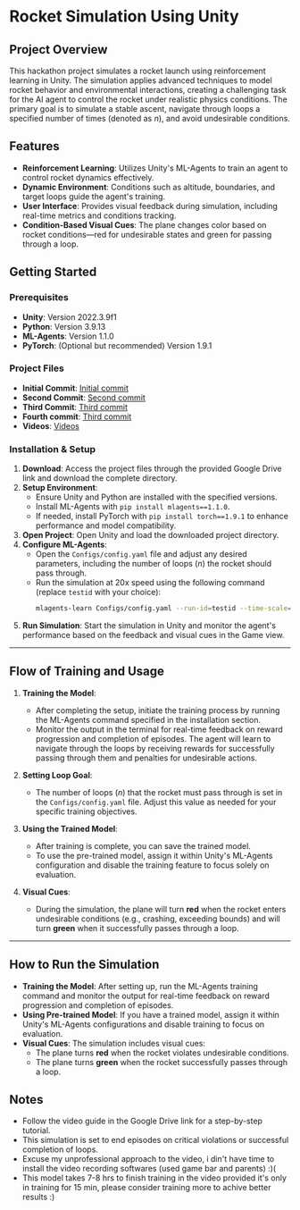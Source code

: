 # Rocket Simulation Using Unity

## Project Overview
This hackathon project simulates a rocket launch using reinforcement learning in Unity. The simulation applies advanced techniques to model rocket behavior and environmental interactions, creating a challenging task for the AI agent to control the rocket under realistic physics conditions. The primary goal is to simulate a stable ascent, navigate through loops a specified number of times (denoted as *n*), and avoid undesirable conditions.

## Features
- **Reinforcement Learning**: Utilizes Unity's ML-Agents to train an agent to control rocket dynamics effectively.
- **Dynamic Environment**: Conditions such as altitude, boundaries, and target loops guide the agent's training.
- **User Interface**: Provides visual feedback during simulation, including real-time metrics and conditions tracking.
- **Condition-Based Visual Cues**: The plane changes color based on rocket conditions—red for undesirable states and green for passing through a loop.

## Getting Started

### Prerequisites
- **Unity**: Version 2022.3.9f1
- **Python**: Version 3.9.13
- **ML-Agents**: Version 1.1.0
- **PyTorch**: (Optional but recommended) Version 1.9.1

### Project Files
- **Initial Commit**: [Initial commit](https://drive.google.com/drive/folders/15iTQurSdcJn8OeoL7bpSKCDWmAgPxFFS?usp=sharing)
- **Second Commit**: [Second commit](https://drive.google.com/drive/folders/16aFZkkReiwz5arkJLj06_aTd20dL3fkq?usp=sharing)
- **Third Commit**: [Third commit](https://drive.google.com/drive/folders/1MzVgCjg5PtfUeL6o56_2-BZyHeFJLXb1?usp=sharing)
- **Fourth commit**: [Third commit](https://drive.google.com/drive/folders/11tyr07dGI5nbntAEENcbd22ZN-xwyMBR?usp=sharing)
- **Videos**: [Videos](https://drive.google.com/drive/folders/1UevUKedPkf7aEL38sx2xL2197VPKoRac?usp=sharing)

### Installation & Setup
1. **Download**: Access the project files through the provided Google Drive link and download the complete directory.
2. **Setup Environment**:
    - Ensure Unity and Python are installed with the specified versions.
    - Install ML-Agents with `pip install mlagents==1.1.0`.
    - If needed, install PyTorch with `pip install torch==1.9.1` to enhance performance and model compatibility.
3. **Open Project**: Open Unity and load the downloaded project directory.
4. **Configure ML-Agents**:
    - Open the `Configs/config.yaml` file and adjust any desired parameters, including the number of loops (*n*) the rocket should pass through.
    - Run the simulation at 20x speed using the following command (replace `testid` with your choice):
      ```bash
      mlagents-learn Configs/config.yaml --run-id=testid --time-scale=20
      ```
5. **Run Simulation**: Start the simulation in Unity and monitor the agent's performance based on the feedback and visual cues in the Game view.

---

## Flow of Training and Usage
1. **Training the Model**:
   - After completing the setup, initiate the training process by running the ML-Agents command specified in the installation section.
   - Monitor the output in the terminal for real-time feedback on reward progression and completion of episodes. The agent will learn to navigate through the loops by receiving rewards for successfully passing through them and penalties for undesirable actions.

2. **Setting Loop Goal**:
   - The number of loops (*n*) that the rocket must pass through is set in the `Configs/config.yaml` file. Adjust this value as needed for your specific training objectives.

3. **Using the Trained Model**:
   - After training is complete, you can save the trained model.
   - To use the pre-trained model, assign it within Unity's ML-Agents configuration and disable the training feature to focus solely on evaluation.

4. **Visual Cues**:
   - During the simulation, the plane will turn **red** when the rocket enters undesirable conditions (e.g., crashing, exceeding bounds) and will turn **green** when it successfully passes through a loop.

---

## How to Run the Simulation
- **Training the Model**: After setting up, run the ML-Agents training command and monitor the output for real-time feedback on reward progression and completion of episodes.
- **Using Pre-trained Model**: If you have a trained model, assign it within Unity's ML-Agents configurations and disable training to focus on evaluation.
- **Visual Cues**: The simulation includes visual cues:
  - The plane turns **red** when the rocket violates undesirable conditions.
  - The plane turns **green** when the rocket successfully passes through a loop.

## Notes
- Follow the video guide in the Google Drive link for a step-by-step tutorial.
- This simulation is set to end episodes on critical violations or successful completion of loops.
- Excuse my unprofessional approach to the video, i din't have time to install the video recording softwares (used game bar and parents) :)(
- This model takes 7-8 hrs to finish training in the video provided it's only in training for 15 min, please consider training more to achive better results :)
